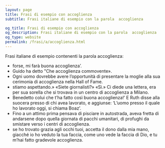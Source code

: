 ```yaml
---
layout: page
title: Frasi di esempio con accoglienza 
subtitle: Frasi italiane di esempio con la parola  accoglienza

og_title: Frasi di esempio con accoglienza 
og_description: Frasi italiane di esempio con la parola  accoglienza
og_type: website
permalink: /frasi/a/accoglienza.html
---
```


Frasi italiane di esempio contenenti la parola accoglienza:


- forse, mi farà buona accoglienza’.
- Guido ha detto "Che accoglienza commovente».
- Ogni uomo dovrebbe avere l’opportunità di presentare la moglie alla sua cerimonia di accoglienza nella Hall of Fame.
- stiamo aspettando.» «Siete giornalisti?» «Sì.» Ci diede una lettera, era per sua sorella che si trovava in un centro di accoglienza a Milano.
- Benedetto colui che t’ha fatto così buona accoglienza!’ E Ruth disse alla suocera presso di chi avea lavorato, e aggiunse: ‘L’uomo presso il quale ho lavorato oggi, si chiama Boaz’.
- Fino a un attimo prima pensava di pisciare in autostrada, aveva fretta di andarsene dopo quella giornata di pacchi umanitari, di profughi da smistare verso i centri di accoglienza.
- se ho trovato grazia agli occhi tuoi, accetta il dono dalla mia mano, giacché io ho veduto la tua faccia, come uno vede la faccia di Dio, e tu m’hai fatto gradevole accoglienza.
